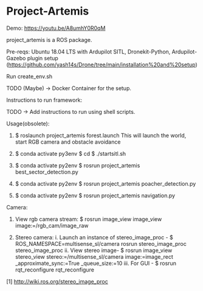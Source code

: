 # Project-Artemis

Demo: https://youtu.be/A8umhY0R0qM

project_artemis is a ROS package.

Pre-reqs:
Ubuntu 18.04 LTS with Ardupilot SITL, Dronekit-Python, Ardupilot-Gazebo plugin setup (https://github.com/yash14s/Drone/tree/main/installation%20and%20setup)

Run create_env.sh

TODO (Maybe) -> Docker Container for the setup.

Instructions to run framework:

TODO -> Add instructions to run using shell scripts.

Usage(obsolete):
1. $ roslaunch project_artemis forest.launch
	This will launch the world, start RGB camera and obstacle avoidance

2. $ conda activate py3env
   $ cd
   $ ./startsitl.sh

3. $ conda activate py2env
   $ rosrun project_artemis best_sector_detection.py

4. $ conda activate py2env
   $ rosrun project_artemis poacher_detection.py

5. $ conda activate py2env
   $ rosrun project_artemis navigation.py


Camera:
1. View rgb camera stream: $ rosrun image_view image_view image:=/rgb_cam/image_raw

2. Stereo camera:
	i. Launch an instance of stereo_image_proc - 
		$ ROS_NAMESPACE=multisense_sl/camera rosrun stereo_image_proc stereo_image_proc
	ii. View stereo image-
		$ rosrun image_view stereo_view stereo:=/multisense_sl/camera image:=image_rect _approximate_sync:=True _queue_size:=10
	iii. For GUI - 
		$ rosrun rqt_reconfigure rqt_reconfigure




[1] http://wiki.ros.org/stereo_image_proc
	

